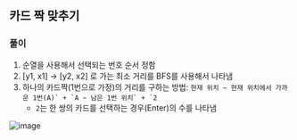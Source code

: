 ## 카드 짝 맞추기

### 풀이
1. 순열을 사용해서 선택되는 번호 순서 정함
2. [y1, x1] -> [y2, x2] 로 가는 최소 거리를 BFS를 사용해서 나타냄
3. 하나의 카드짝(1번으로 가정)의 거리를 구하는 방법: ``현재 위치 ~ 현재 위치에서 가까운 1번(A)` + `A ~ 남은 1번 위치` + `2``
    - `2`는 한 쌍의 카드를 선택하는 경우(Enter)의 수를 나타냄

![image](https://user-images.githubusercontent.com/57518908/160606220-e88cad3d-6c7e-49b7-929e-d4d54d2eb24f.png)
